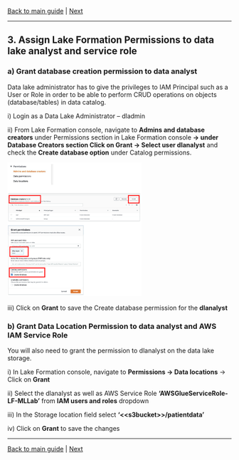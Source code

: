 [Back to main guide](../README.md) | [Next](activity4.md)
___

## 3. Assign Lake Formation Permissions to data lake analyst and service role

### a) Grant database creation permission to data analyst

Data lake administrator has to give the privileges to IAM Principal such as a User or Role in order to be able to perform CRUD operations on objects (database/tables) in data catalog.

i) Login as a Data Lake Administrator – dladmin

ii) From Lake Formation console, navigate to **Admins and database creators** under Permissions section in Lake Formation console **→ under Database Creators section Click on Grant 
→ Select user dlanalyst** and check the **Create database option** under Catalog permissions.

<img alt="db creators" src="images/3-1.png" width="60%" height="60%" >

iii) Click on **Grant** to save the Create database permission for the **dlanalyst**


### b) Grant Data Location Permission to data analyst and AWS IAM Service Role

You will also need to grant the permission to dlanalyst on the data lake storage.

i) In Lake Formation console, navigate to **Permissions → Data locations** → Click on **Grant**

ii) Select the dlanalyst as well as AWS Service Role **‘AWSGlueServiceRole-LF-MLLab’** from **IAM users and roles** dropdown

iii) In the Storage location field select **‘\<<s3bucket\>>/patientdata’**

iv) Click on **Grant** to save the changes


___

[Back to main guide](../README.md) | [Next](activity4.md)

